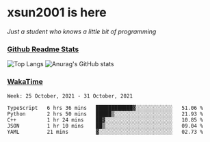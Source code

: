 # xsun2001 is here

*Just a student who knows a little bit of programming*

### [Github Readme Stats](https://github.com/anuraghazra/github-readme-stats)

![Top Langs](https://github-readme-stats.vercel.app/api/top-langs/?username=xsun2001&layout=compact&theme=radical) ![Anurag's GitHub stats](https://github-readme-stats.vercel.app/api?username=xsun2001&show_icons=true&theme=radical)

### [WakaTime](https://wakatime.com)

<!--START_SECTION:waka-->
```text
Week: 25 October, 2021 - 31 October, 2021

TypeScript   6 hrs 36 mins   ████████████▓░░░░░░░░░░░░   51.06 % 
Python       2 hrs 50 mins   █████▒░░░░░░░░░░░░░░░░░░░   21.93 % 
C++          1 hr 24 mins    ██▓░░░░░░░░░░░░░░░░░░░░░░   10.85 % 
JSON         1 hr 10 mins    ██▒░░░░░░░░░░░░░░░░░░░░░░   09.04 % 
YAML         21 mins         ▓░░░░░░░░░░░░░░░░░░░░░░░░   02.73 % 
```
<!--END_SECTION:waka-->
